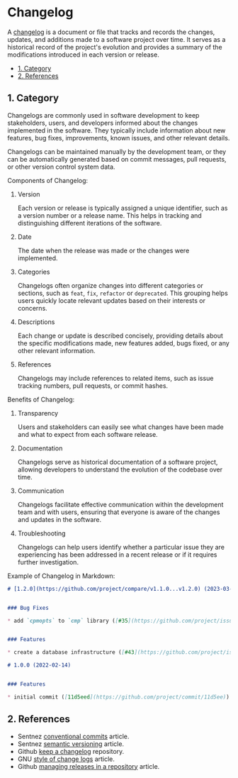 # Changelog

A [changelog](https://keepachangelog.com/en/1.1.0/) is a document or file that tracks and records the changes, updates, and additions made to a software project over time. It serves as a historical record of the project's evolution and provides a summary of the modifications introduced in each version or release.

- [1. Category](#1-category)
- [2. References](#2-references)

## 1. Category

Changelogs are commonly used in software development to keep stakeholders, users, and developers informed about the changes implemented in the software. They typically include information about new features, bug fixes, improvements, known issues, and other relevant details.

Changelogs can be maintained manually by the development team, or they can be automatically generated based on commit messages, pull requests, or other version control system data.

Components of Changelog:

1. Version

    Each version or release is typically assigned a unique identifier, such as a version number or a release name. This helps in tracking and distinguishing different iterations of the software.

2. Date

    The date when the release was made or the changes were implemented.

3. Categories

    Changelogs often organize changes into different categories or sections, such as `feat`, `fix`, `refactor` or `deprecated`. This grouping helps users quickly locate relevant updates based on their interests or concerns.

4. Descriptions

    Each change or update is described concisely, providing details about the specific modifications made, new features added, bugs fixed, or any other relevant information.

5. References

    Changelogs may include references to related items, such as issue tracking numbers, pull requests, or commit hashes.

Benefits of Changelog:

1. Transparency

    Users and stakeholders can easily see what changes have been made and what to expect from each software release.

2. Documentation

    Changelogs serve as historical documentation of a software project, allowing developers to understand the evolution of the codebase over time.

3. Communication

    Changelogs facilitate effective communication within the development team and with users, ensuring that everyone is aware of the changes and updates in the software.

4. Troubleshooting

    Changelogs can help users identify whether a particular issue they are experiencing has been addressed in a recent release or if it requires further investigation.

Example of Changelog in Markdown:

```markdown
# [1.2.0](https://github.com/project/compare/v1.1.0...v1.2.0) (2023-03-03)


### Bug Fixes

* add `cpmopts` to `cmp` library ([#35](https://github.com/project/issues/35)) ([3365809](https://github.com/project/commit/336580)), closes [#34](https://github.com/project/issues/34)


### Features

* create a database infrastructure ([#43](https://github.com/project/issues/43)) ([bc93f4b](https://github.com/project/commit/bc93f4)), closes [#40](https://github.com/project/issues/40)

# 1.0.0 (2022-02-14)


### Features

* initial commit ([11d5eed](https://github.com/project/commit/11d5ee))
```

## 2. References

- Sentnez [conventional commits](../convention/conventional-commits.md) article.
- Sentnez [semantic versioning](../convention/semantic-versioning.md) article.
- Github [keep a changelog](https://github.com/olivierlacan/keep-a-changelog) repository.
- GNU [style of change logs](https://www.gnu.org/prep/standards/html_node/Style-of-Change-Logs.html#Style-of-Change-Logs) article.
- Github [managing releases in a repository](https://docs.github.com/en/repositories/releasing-projects-on-github/managing-releases-in-a-repository) article.
